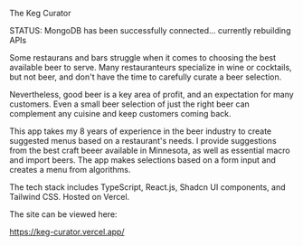 The Keg Curator

STATUS: MongoDB has been successfully connected... currently rebuilding APIs

Some restaurans and bars struggle when it comes to choosing the best available beer to serve.  Many restauranteurs specialize in wine or cocktails, but not beer, and don't have the time to carefully curate a beer selection.

Nevertheless, good beer is a key area of profit, and an expectation for many customers.  Even a small beer selection of just the right beer can complement any cuisine and keep customers coming back.

This app takes my 8 years of experience in the beer industry to create suggested menus based on a restaurant's needs.  I provide suggestions from the best craft beeer available in Minnesota, as well as essential macro and import beers.  The app makes selections based on a form input and creates a menu from algorithms.

The tech stack includes TypeScript, React.js, Shadcn UI components, and Tailwind CSS.  Hosted on Vercel.

The site can be viewed here:

https://keg-curator.vercel.app/